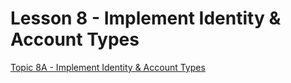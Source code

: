 # Lesson 8 - Implement Identity & Account Types

[Topic 8A - Implement Identity & Account Types](Lesson%208%20-%20Implement%20Identity%20&%20Account%20Types%205c64bd49083d40e0a947867e4fbc480c/Topic%208A%20-%20Implement%20Identity%20&%20Account%20Types%2070a3602a231a444fb47d4f54773860a3.md)